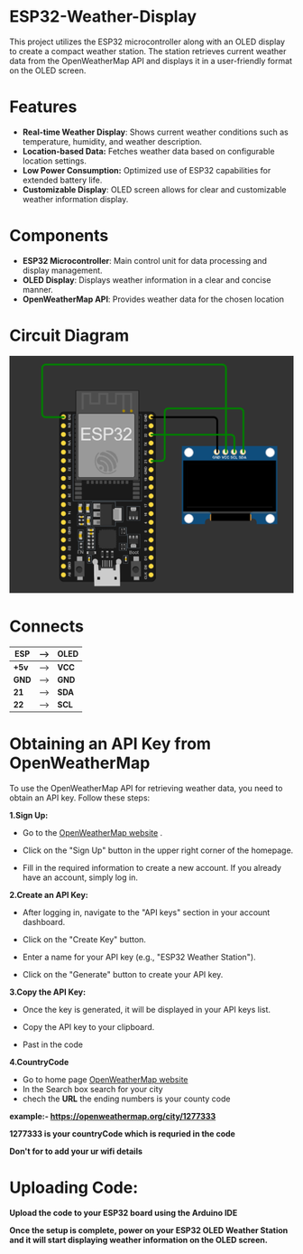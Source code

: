# ESP32-Weather-Display
This project utilizes the ESP32 microcontroller along with an OLED display to create a compact weather station. The station retrieves current weather data from the OpenWeatherMap API and displays it in a user-friendly format on the OLED screen.

# Features
* **Real-time Weather Display**: Shows current weather conditions such as temperature, humidity, and weather description.
* **Location-based Data:** Fetches weather data based on configurable location settings.
* **Low Power Consumption:** Optimized use of ESP32 capabilities for extended battery life.
* **Customizable Display**: OLED screen allows for clear and customizable weather information display.

# Components
* **ESP32 Microcontroller**: Main control unit for data processing and display management.
* **OLED Display**: Displays weather information in a clear and concise manner.
* **OpenWeatherMap API**: Provides weather data for the chosen location
# Circuit Diagram 
![alt text](image.png)
# Connects
| **ESP** | --> |**OLED** |
|---------|--|--------|
| **+5v** |-->| **VCC**  |
| **GND** |-->| **GND**  |
| **21**  |-->| **SDA**  |
| **22**  |-->| **SCL**  |

# Obtaining an API Key from OpenWeatherMap
To use the OpenWeatherMap API for retrieving weather data, you need to obtain an API key. Follow these steps:

 **1.Sign Up:**

* Go to the [OpenWeatherMap website](https://openweathermap.org/) .

* Click on the "Sign Up" button in the upper right corner of the homepage.

* Fill in the required information to create a new account. If you already have an account, simply log in.


**2.Create an API Key:**

* After logging in, navigate to the "API keys" section in your account dashboard.

* Click on the "Create Key" button.

* Enter a name for your API key (e.g., "ESP32 Weather Station").

* Click on the "Generate" button to create your API key.

**3.Copy the API Key:**

* Once the key is generated, it will be displayed in your API keys list.

* Copy the API key to your clipboard.
* Past in the code 

**4.CountryCode**

* Go to home page [OpenWeatherMap website](https://openweathermap.org/)
* In the Search box search for your city 
* chech the **URL** the ending numbers is your county code 

**example:- https://openweathermap.org/city/1277333**

**1277333 is your countryCode which is requried in the code**

**Don't for to add your ur wifi details**

# Uploading Code:

**Upload the code to your ESP32 board using the Arduino IDE**

**Once the setup is complete, power on your ESP32 OLED Weather Station and it will start displaying weather information on the OLED screen.**




